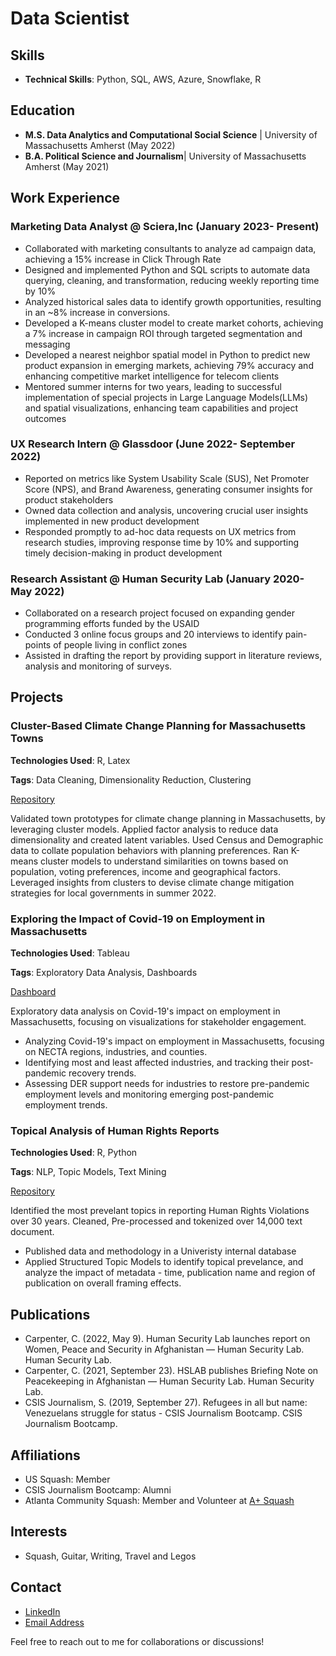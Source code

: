 
# Data Scientist

## Skills
- **Technical Skills**: Python, SQL, AWS, Azure, Snowflake, R



## Education
- **M.S. Data Analytics and Computational Social Science** |
  University of Massachusetts Amherst (May 2022)
- **B.A. Political Science and Journalism**|
  University of Massachusetts Amherst (May 2021)


## Work Experience

### Marketing Data Analyst @ Sciera,Inc (January 2023- Present)
- Collaborated with marketing consultants to analyze ad campaign data, achieving a 15% increase in Click Through Rate
- Designed and implemented Python and SQL scripts to automate data querying, cleaning, and transformation, reducing weekly reporting time by 10%
- Analyzed historical sales data to identify growth opportunities, resulting in an ~8% increase in conversions.
- Developed a K-means cluster model to create market cohorts, achieving a 7% increase in campaign ROI through targeted segmentation and messaging
- Developed a nearest neighbor spatial model in Python to predict new product expansion in emerging markets, achieving 79% accuracy and enhancing competitive market intelligence for telecom clients
- Mentored summer interns for two years, leading to successful implementation of special projects in Large Language Models(LLMs) and spatial visualizations, enhancing team capabilities and project outcomes
  
### UX Research Intern @ Glassdoor (June 2022- September 2022)
- Reported on metrics like System Usability Scale (SUS), Net Promoter Score (NPS), and Brand Awareness, generating consumer insights for product stakeholders
- Owned data collection and analysis, uncovering crucial user insights implemented in new product development
- Responded promptly to ad-hoc data requests on UX metrics from research studies, improving response time by 10% and supporting timely decision-making in product development
  
### Research Assistant @ Human Security Lab (January 2020- May 2022)
- Collaborated on a research project focused on expanding gender programming efforts funded by the USAID
- Conducted 3 online focus groups and 20 interviews to identify pain-points of people living in conflict zones
- Assisted in drafting the report by providing support in literature reviews, analysis and monitoring of surveys.


## Projects
### Cluster-Based Climate Change Planning for Massachusetts Towns

**Technologies Used**: R, Latex

**Tags**: Data Cleaning, Dimensionality Reduction, Clustering

[Repository](https://github.com/Isha-Mahajan12/copemunicipal)

Validated town prototypes for climate change planning in Massachusetts, by leveraging cluster models. Applied factor analysis to reduce data dimensionality and created latent variables. Used Census and Demographic data to collate population behaviors with planning preferences. Ran K-means cluster models to understand similarities on towns based on population, voting preferences, income and geographical factors. Leveraged insights from clusters to devise climate change mitigation strategies for local governments in summer 2022. 


### Exploring the Impact of Covid-19 on Employment in Massachusetts

**Technologies Used**: Tableau

**Tags**: Exploratory Data Analysis, Dashboards 

[Dashboard](https://public.tableau.com/app/profile/isha.mahajan/viz/DashboardFinal_16632644722990/NECTARegionalIndustryImpact)

Exploratory data analysis on Covid-19's impact on employment in Massachusetts, focusing on visualizations for stakeholder engagement. 

- Analyzing Covid-19's impact on employment in Massachusetts, focusing on NECTA regions, industries, and counties.
- Identifying most and least affected industries, and tracking their post-pandemic recovery trends.
- Assessing DER support needs for industries to restore pre-pandemic employment levels and monitoring emerging post-pandemic employment trends.

### Topical Analysis of Human Rights Reports

**Technologies Used**: R, Python

**Tags**: NLP, Topic Models, Text Mining

[Repository](https://github.com/Isha-Mahajan12/stm_human_rights)

Identified the most prevelant topics in reporting Human Rights Violations over 30 years. Cleaned, Pre-processed and tokenized over 14,000 text document. 
- Published data and methodology in a Univeristy internal database
- Applied Structured Topic Models to identify topical prevelance, and analyze the impact of metadata - time, publication name and region of publication on overall framing effects. 


## Publications
- Carpenter, C. (2022, May 9). Human Security Lab launches report on Women, Peace and Security in Afghanistan — Human Security Lab. Human Security Lab. 
- Carpenter, C. (2021, September 23). HSLAB publishes Briefing Note on Peacekeeping in Afghanistan — Human Security Lab. Human Security Lab. 
- CSIS Journalism, S. (2019, September 27). Refugees in all but name: Venezuelans struggle for status - CSIS Journalism Bootcamp. CSIS Journalism Bootcamp.


## Affiliations
- US Squash: Member
- CSIS Journalism Bootcamp: Alumni
- Atlanta Community Squash: Member and Volunteer at [A+ Squash](https://www.aplussquash.org/)

## Interests
- Squash, Guitar, Writing, Travel and Legos

## Contact
- [LinkedIn](https://www.linkedin.com/in/ishaakshitamahajan/)
- [Email Address](mailto:i.mahajan439@gmail.edu)

Feel free to reach out to me for collaborations or discussions!
